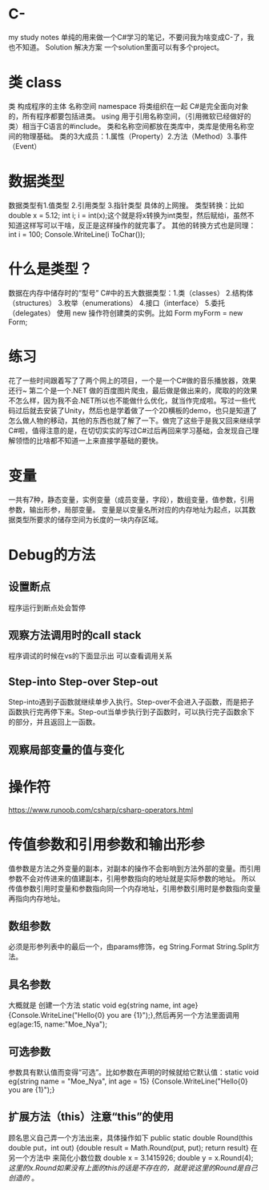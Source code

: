 # C-
my study notes
单纯的用来做一个C#学习的笔记，不要问我为啥变成C-了，我也不知道。
Solution 解决方案 一个solution里面可以有多个project。
# 类 class 
类 构成程序的主体 名称空间 namespace 将类组织在一起
C#是完全面向对象的，所有程序都要包括进类。
using 用于引用名称空间，（引用微软已经做好的类）相当于C语言的#include。
类和名称空间都放在类库中，类库是使用名称空间的物理基础。
类的3大成员：1.属性（Property）2.方法（Method）3.事件（Event）
# 数据类型
数据类型有1.值类型 2.引用类型 3.指针类型 具体的上网搜。
类型转换：比如 double x = 5.12; int i; i = int(x);这个就是将x转换为int类型，然后赋给i，虽然不知道这样写可以干啥，反正是这样操作的就完事了。
其他的转换方式也是同理：int i = 100; Console.WriteLine(i ToChar());
# 什么是类型？
数据在内存中储存时的“型号”  C#中的五大数据类型：1.类（classes） 2.结构体（structures） 3.枚举（enumerations） 4.接口（interface） 5.委托（delegates）
使用 new 操作符创建类的实例。比如 Form myForm = new Form;
# 练习
花了一些时间跟着写了了两个网上的项目，一个是一个C#做的音乐播放器，效果还行~ 第二个是一个.NET 做的百度图片爬虫，最后做是做出来的，爬取的的效果不怎么样，因为我不会.NET所以也不能做什么优化，就当作完成啦。写过一些代码过后就去安装了Unity，然后也是学着做了一个2D横板的demo，也只是知道了怎么做人物的移动，其他的东西也就了解了一下。做完了这些于是我又回来继续学C#啦，值得注意的是，在切切实实的写过C#过后再回来学习基础，会发现自己理解领悟的比啥都不知道一上来直接学基础的要快。
# 变量
一共有7种，静态变量，实例变量（成员变量，字段），数组变量，值参数，引用参数，输出形参，局部变量。
变量是以变量名所对应的内存地址为起点，以其数据类型所要求的储存空间为长度的一块内存区域。
# Debug的方法
## 设置断点
程序运行到断点处会暂停
## 观察方法调用时的call stack
程序调试的时候在vs的下面显示出 可以查看调用关系
## Step-into Step-over Step-out
Step-into遇到子函数就继续单步入执行。Step-over不会进入子函数，而是把子函数执行完再停下来。Step-out当单步执行到子函数时，可以执行完子函数余下的部分，并且返回上一函数。
## 观察局部变量的值与变化
# 操作符
https://www.runoob.com/csharp/csharp-operators.html
# 传值参数和引用参数和输出形参
值参数是方法之外变量的副本，对副本的操作不会影响到方法外部的变量。而引用参数不会对传进来的值建副本，引用参数指向的地址就是实际参数的地址。
所以传值参数引用时变量和参数指向同一个内存地址，引用参数引用时是参数指向变量再指向内存地址。
## 数组参数
必须是形参列表中的最后一个，由params修饰，eg String.Format String.Split方法。
## 具名参数
大概就是 创建一个方法 static void eg{string name, int age} {Console.WriteLine("Hello{0} you are {1}");},然后再另一个方法里面调用 eg(age:15, name:"Moe_Nya");
## 可选参数
参数具有默认值而变得“可选”。比如参数在声明的时候就给它默认值：static void eg{string name = "Moe_Nya", int age = 15} {Console.WriteLine("Hello{0} you are {1}");}
## 扩展方法（this）注意“this”的使用
顾名思义自己弄一个方法出来，具体操作如下 public static double Round(this double put，int out) {double result = Math.Round(put, put); return result} 在另一个方法中 来简化小数位数 double x = 3.1415926; double y = x.Round(4); *这里的x.Round如果没有上面的this的话是不存在的，就是说这里的Round是自己创造的* 。